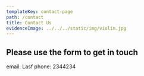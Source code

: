 ```yaml
---
templateKey: contact-page
path: /contact
title: Contact Us
evidenceImage: ../../../static/img/violin.jpg
---
```


## Please use the form to get in touch

email: Lasf
phone: 2344234
